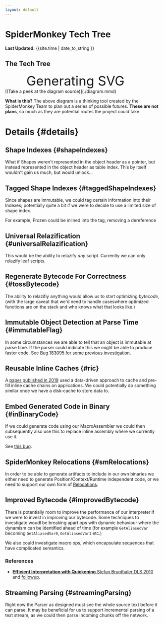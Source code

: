 ```yaml
---
layout: default
---
```


<style>
.mermaid {
    width: 100%;
}

.tree {
    width: 90%;
    text-align: center;
    font-size: 300%; /* This only applies to the placeholder text while render
                        happens */
}

.text {
    width: 60%;
    margin-left: 10%;
}

/* Diagram consumed CSS classes */
.clickable {
    font-style: italic;
    font-size: 98%; /* Adjust for larger space required by italics */
}

.done > * {
    fill: #ceebcf !important;
}

.GC > * {
    fill: #faf3c2 !important;
}

.JIT > * {
    fill: #ffca61 !important;
}

emph {
    font-style: italic;
}

#updated {
    margin-right: 10%;
    text-align: right;
}

</style>

SpiderMonkey Tech Tree
======================

**Last Updated:** {{site.time | date_to_string }}

## The Tech Tree
<div id="tree" class="tree">Generating SVG</div>
[(Take a peek at the diagram source)](./diagram.mmd)

**What is this?** The above diagram is a thinking tool created by the SpiderMonkey Team to plan out a series of possible futures. **These are not plans**, so much as they are potential routes the project could take.

Details {#details}
=======

Shape Indexes {#shapeIndexes}
-------------

What if Shapes weren't represented in the object header as a pointer, but instead represented in the object header as table index. This by itself wouldn't gain us much, but would unlock...

Tagged Shape Indexes {#taggedShapeIndexes}
--------------------

Since shapes are immutable, we could tag certain information into their Indexes; potentially quite a bit if we were to decide to use a limited size of shape index.

For example, Frozen could be inlined into the tag, removing a dereference

Universal Relazification {#universalRelazification}
------------------------

This would be the ability to relazify _any_ script. Currently we can only relazify leaf scripts.

Regenerate Bytecode For Correctness {#tossBytecode}
-----------------------------------

The ability to relazifiy anything would allow us to start optimizing _bytecode_, (with the large caveat that we'd need to handle caseswhere optimized functions are on the stack and who knows what that looks like.)

Immutable Object Detection at Parse Time {#immutableFlag}
----------------------------------------

In some circumstances we are able to tell that an object is immutable at parse time. If the parser could indicate this we might be able to produce faster code. See [Bug 183095 for some previous investigation.](https://bugzilla.mozilla.org/show_bug.cgi?id=1830195)

Reusable Inline Caches {#ric}
----------------------

A [paper published in 2019](https://dl.acm.org/doi/10.1145/3314221.3314587) used a data-driven approach to cache and pre-fill inline cache chains on applications. We could potentially do something similar once we have a disk-cache to store data to.

Embed Generated Code in Binary {#inBinaryCode}
------------------------------

If we could generate code using our MacroAssembler we could then subsequently also use this to replace inline assembly where we currently use it.

See [this bug](https://bugzilla.mozilla.org/show_bug.cgi?id=1751204).

SpiderMonkey Relocations {#smRelocations}
------------------------

In order to be able to generate artifacts to include in our own binaries we either need to generate Position/Context/Runtime independent code, or we need to support our own form of [Relocations](https://en.wikipedia.org/wiki/Relocation_(computing)).

Improved Bytecode {#improvedBytecode}
-----------------

There is potentially room to improve the performance of our interpreter if we were to invest in improving our bytecode. Some techniques to investigate woudl be breaking apart ops with dynamic behaviour where the dynamism can be identified ahead of time (for example `GetAliasedVar` becoming `GetAliasedVar0`, `GetAliasedVar1` etc.)

We also could investigate macro ops, which encapsulate sequences that have complicated semantics.

### References

*   [**Efficient Interpretation with Quickening** Stefan Brunthaler DLS 2010](https://dl.acm.org/doi/10.1145/1899661.1869633) and [followup](https://arxiv.org/pdf/2109.02958.pdf).

Streaming Parsing {#streamingParsing}
-----------------

Right now the Parser as designed must see the whole source text before it can parse. It may be beneficial for us to support incremental parsing of a text stream, as we could then parse incoming chunks off the network.


<script type="module">
import mermaid from "https://cdn.jsdelivr.net/npm/mermaid@10.2/dist/mermaid.esm.mjs";
let config = {
    // If you have any issues be sure to set log level to at least 3.
    // Lower is more verbose than higher.
    logLevel: 1, // 5 is default.
    flowcharts: {
    useMaxWidth: true,
    htmlLabels: true,
    },
    // Requried for callbacks
    securityLevel: "loose",
};
mermaid.initialize(config);
window.mermaid = mermaid;

// Cache bust for local development of the diagram.
const url = "./diagram.mmd";
const timestamp = new Date().getTime();
const cacheBustingUrl = `${url}?t=${timestamp}`;

fetch(cacheBustingUrl)
    .then((response) => {
    if (!response.ok) {
        throw new Error(
        `Failed to load file (status code: ${response.status})`
        );
    }
    let diagram_source = response.text();
    return diagram_source;
    })
    .then(async (diagram_source) => {
    let element = document.querySelector("#tree");
    const { svg, bindFunctions } = await mermaid.render(
        "renderedTree",
        diagram_source
    );
    element.innerHTML = svg;
    if (bindFunctions) {
        bindFunctions(element);
    }
    });

// Note: Because of how Mermaid works, callbacks need to be referenced relative to
// window.
window.callbacks = {
    // Callbacks are invoked with the nodeId as the parameter.
    exampleCallback: function (x) {
    alert("called Callback for " + x);
    },
};
</script>